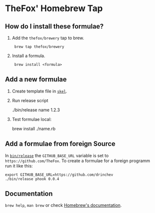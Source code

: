 # TheFox' Homebrew Tap

## How do I install these formulae?

1. Add the `thefox/brewery` tap to brew.

		brew tap thefox/brewery

2. Install a formula.

		brew install <formula>

## Add a new formulae

1. Create template file in [`skel`](skel).
2. Run release script

	./bin/release name 1.2.3

3. Test formulae local:

	brew install ./name.rb

## Add a formulae from foreign Source

In [`bin/release`](bin/release) the `GITHUB_BASE_URL` variable is set to `https://github.com/TheFox`. To create a formulae for a foreign programm run it like this:

	export GITHUB_BASE_URL=https://github.com/drinchev
	./bin/release phook 0.0.4

## Documentation

`brew help`, `man brew` or check [Homebrew's documentation](https://github.com/Homebrew/brew/blob/master/docs/README.md#readme).

